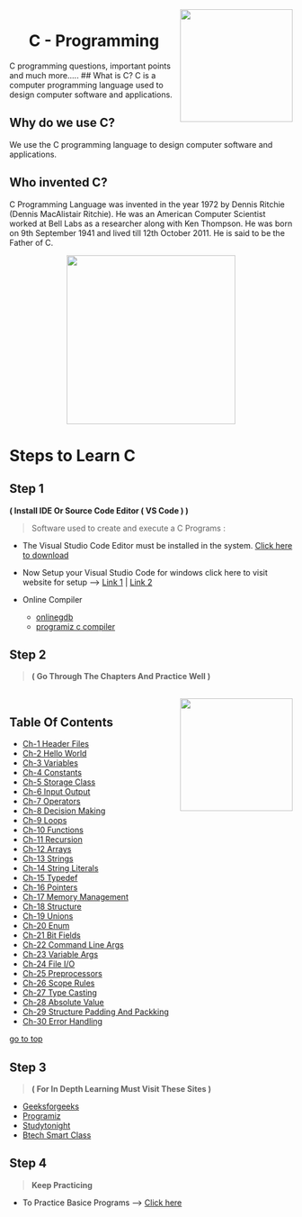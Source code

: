 <img src="https://encrypted-tbn0.gstatic.com/images?q=tbn:ANd9GcS7jbSmbMMNzJJ9kwXZRk2mPutfg0fnSiuROg&usqp=CAU" align="right" width="200" align="right" />

<h1 align="center" >C - Programming</h1>
C programming questions, important points and much more.....
## What is C?
C is a computer programming language used to design computer software and applications.

## Why do we use C?
We use the C programming language to design computer software and applications.

## Who invented C?
C Programming Language was invented in the year 1972 by Dennis Ritchie (Dennis MacAlistair Ritchie). He was an American Computer Scientist worked at Bell Labs as a researcher along with Ken Thompson. He was born on 9th September 1941 and lived till 12th October 2011. He is said to be the Father of C.

<div align="center">
<img src="https://static01.nyt.com/images/2011/10/14/business/RITCHIE-obit/RITCHIE-obit-jumbo.jpg?quality=75&auto=webp&disable=upscale" height="300"/>

</div>

# Steps to Learn C 
## Step 1 
<b>( Install IDE Or Source Code Editor ( VS Code ) )</b>
> Software used to create and execute a C Programs :
- The Visual Studio Code Editor must be installed in the system.  [Click here to download ](https://visualstudio.microsoft.com/downloads/)
- Now Setup your Visual Studio Code for windows click here to visit website for setup --> [Link 1](https://www.javatpoint.com/how-to-run-a-c-program-in-visual-studio-code) |   [Link 2](https://ludwiguer.medium.com/configure-visual-studio-code-to-compile-and-run-c-c-3cef24b4f690) 

- Online Compiler
    - [onlinegdb](https://www.onlinegdb.com/)
    - [programiz c compiler](https://www.programiz.com/c-programming/online-compiler/)


## Step 2 
><b>( Go Through The Chapters And Practice Well )</b>  <a name="top"></a>

<br>

<img src="https://github.com/abhayanigam/Learn_Python_Programming/blob/main/Assets/content.png" align="right" width="200" align="right" />

## Table Of Contents 
   - [Ch-1 Header Files](https://www.tutorialspoint.com/cprogramming/c_header_files.htm#:~:text=A%20header%20file%20is%20a,that%20comes%20with%20your%20compiler.)
   - [Ch-2 Hello World](https://github.com/abhayanigam/Learning_In_C_Language/tree/main/Chapters_In_C/Ch_2_HelloWorld)
   - [Ch-3 Variables](https://www.tutorialspoint.com/cprogramming/c_variables.htm)
   - [Ch-4 Constants](https://www.tutorialspoint.com/cprogramming/c_constants.htm)
   - [Ch-5 Storage Class](https://www.tutorialspoint.com/cprogramming/c_storage_classes.htm)
   - [Ch-6 Input Output](https://github.com/abhayanigam/Learning_In_C_Language/tree/main/Chapters_In_C/Ch_6_InputOutput)
   - [Ch-7 Operators](https://www.tutorialspoint.com/cprogramming/c_operators.htm)
   - [Ch-8 Decision Making](https://www.tutorialspoint.com/cprogramming/c_decision_making.htm)
   - [Ch-9 Loops](https://www.tutorialspoint.com/cprogramming/c_loops.htm)
   - [Ch-10 Functions](https://www.tutorialspoint.com/cprogramming/c_functions.htm)
   - [Ch-11 Recursion](https://www.tutorialspoint.com/cprogramming/c_recursion.htm)
   - [Ch-12 Arrays](https://www.tutorialspoint.com/cprogramming/c_arrays.htm)
   - [Ch-13 Strings](https://www.tutorialspoint.com/cprogramming/c_strings.htm)
   - [Ch-14 String Literals](https://github.com/abhayanigam/Learning_In_C_Language/tree/main/Chapters_In_C/Ch_14_StringLiterals)
   - [Ch-15 Typedef](https://www.tutorialspoint.com/cprogramming/c_typedef.htm)
   - [Ch-16 Pointers](https://www.tutorialspoint.com/cprogramming/c_pointers.htm)
   - [Ch-17 Memory Management](https://www.tutorialspoint.com/cprogramming/c_memory_management.htm)
   - [Ch-18 Structure](https://www.tutorialspoint.com/cprogramming/c_structures.htm)
   - [Ch-19 Unions](https://www.tutorialspoint.com/cprogramming/c_unions.htm)
   - [Ch-20 Enum](https://github.com/abhayanigam/Learning_In_C_Language/tree/main/Chapters_In_C/Ch_20_enum)
   - [Ch-21 Bit Fields](https://github.com/abhayanigam/Learning_In_C_Language/tree/main/Chapters_In_C/Ch_21_BitFields)
   - [Ch-22 Command Line Args](https://www.tutorialspoint.com/cprogramming/c_command_line_arguments.htm)
   - [Ch-23 Variable Args](https://www.tutorialspoint.com/cprogramming/c_variable_arguments.htm)
   - [Ch-24 File I/O](https://www.tutorialspoint.com/cprogramming/c_file_io.htm)
   - [Ch-25 Preprocessors](https://github.com/abhayanigam/Learning_In_C_Language/tree/main/Chapters_In_C/Ch_25_Preprocessors)
   - [Ch-26 Scope Rules](https://github.com/abhayanigam/Learning_In_C_Language/tree/main/Chapters_In_C/Ch_26_ScopeRules)
   - [Ch-27 Type Casting](https://www.tutorialspoint.com/cprogramming/c_type_casting.htm)
   - [Ch-28 Absolute Value](https://github.com/abhayanigam/Learning_In_C_Language/tree/main/Chapters_In_C/Ch_28_Absolute_Value)
   - [Ch-29 Structure Padding And Packking](https://github.com/abhayanigam/Learning_In_C_Language/tree/main/Chapters_In_C/Ch_29_Structure_padding_and_packking)
   - [Ch-30 Error Handling](https://www.tutorialspoint.com/cprogramming/c_error_handling.htm)

[go to top](#top)

## Step 3 
><b>( For In Depth Learning Must Visit These Sites )</b>
   - [Geeksforgeeks](https://www.geeksforgeeks.org/c-programming-language/)
   - [Programiz](https://www.programiz.com/c-programming)
   - [Studytonight](https://www.studytonight.com/c/)
   - [Btech Smart Class](http://www.btechsmartclass.com/c_programming/introduction-to-c-programming.html)


## Step 4
> <b>Keep Practicing</b>
 - To Practice Basice Programs --> [Click here](https://www.javatpoint.com/c-programs)
 <br>
